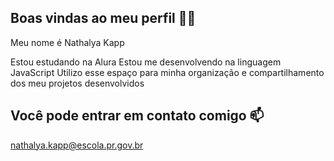 ## Boas vindas ao meu perfil 💙💙
Meu nome é Nathalya Kapp

Estou estudando na Alura
Estou me desenvolvendo na linguagem JavaScript
Utilizo esse espaço para minha organização e compartilhamento dos meu projetos desenvolvidos
## Você pode entrar em contato comigo 📫
nathalya.kapp@escola.pr.gov.br
